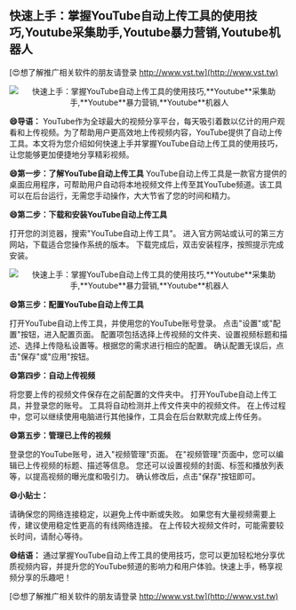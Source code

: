 ## **快速上手：掌握YouTube自动上传工具的使用技巧,**Youtube**采集助手,**Youtube**暴力营销,**Youtube**机器人**

[😍想了解推广相关软件的朋友请登录 http://www.vst.tw](http://www.vst.tw)

 <center><img src="https://vst.tw/MP4/tuiguang/png/6.png" alt="快速上手：掌握YouTube自动上传工具的使用技巧,**Youtube**采集助手,**Youtube**暴力营销,**Youtube**机器人"></center>

**😄导语：**
YouTube作为全球最大的视频分享平台，每天吸引着数以亿计的用户观看和上传视频。为了帮助用户更高效地上传视频内容，YouTube提供了自动上传工具。本文将为您介绍如何快速上手并掌握YouTube自动上传工具的使用技巧，让您能够更加便捷地分享精彩视频。

**😄第一步：了解YouTube自动上传工具**
YouTube自动上传工具是一款官方提供的桌面应用程序，可帮助用户自动将本地视频文件上传至其YouTube频道。该工具可以在后台运行，无需您手动操作，大大节省了您的时间和精力。

**😄第二步：下载和安装YouTube自动上传工具**

打开您的浏览器，搜索"YouTube自动上传工具"。
进入官方网站或认可的第三方网站，下载适合您操作系统的版本。
下载完成后，双击安装程序，按照提示完成安装。

 <center><img src="https://vst.tw/MP4/tuiguang/png/1.png" alt="快速上手：掌握YouTube自动上传工具的使用技巧,**Youtube**采集助手,**Youtube**暴力营销,**Youtube**机器人"></center>

**😄第三步：配置YouTube自动上传工具**

打开YouTube自动上传工具，并使用您的YouTube账号登录。
点击"设置"或"配置"按钮，进入配置页面。
配置项包括选择上传视频的文件夹、设置视频标题和描述、选择上传隐私设置等。根据您的需求进行相应的配置。
确认配置无误后，点击"保存"或"应用"按钮。

**😄第四步：自动上传视频**

将您要上传的视频文件保存在之前配置的文件夹中。
打开YouTube自动上传工具，并登录您的账号。
工具将自动检测并上传文件夹中的视频文件。
在上传过程中，您可以继续使用电脑进行其他操作，工具会在后台默默完成上传任务。

**😄第五步：管理已上传的视频**

登录您的YouTube账号，进入"视频管理"页面。
在"视频管理"页面中，您可以编辑已上传视频的标题、描述等信息。
您还可以设置视频的封面、标签和播放列表等，以提高视频的曝光度和吸引力。
确认修改后，点击"保存"按钮即可。

**😄小贴士：**

请确保您的网络连接稳定，以避免上传中断或失败。
如果您有大量视频需要上传，建议使用稳定性更高的有线网络连接。
在上传较大视频文件时，可能需要较长时间，请耐心等待。

**😄结语：**
通过掌握YouTube自动上传工具的使用技巧，您可以更加轻松地分享优质视频内容，并提升您的YouTube频道的影响力和用户体验。快速上手，畅享视频分享的乐趣吧！

[😍想了解推广相关软件的朋友请登录 http://www.vst.tw](http://www.vst.tw)



